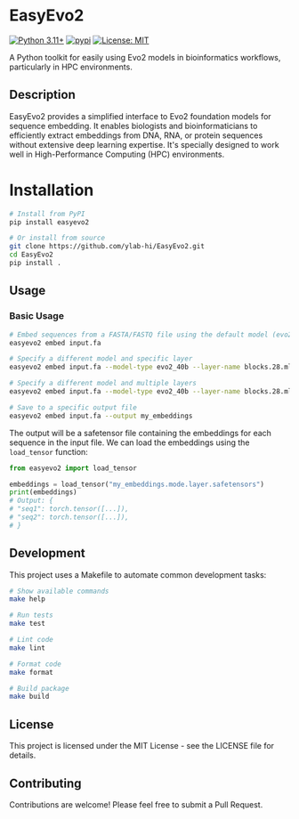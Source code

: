 # EasyEvo2

[![Python 3.11+](https://img.shields.io/badge/python-3.11+-blue.svg?style=for-the-badge)](https://www.python.org/downloads/release/python-3110/)
[![pypi](https://img.shields.io/pypi/v/easyevo2.svg?style=for-the-badge)](https://pypi.org/project/easyevo2)
[![License: MIT](https://img.shields.io/badge/License-MIT-yellow.svg?style=for-the-badge)](https://opensource.org/licenses/MIT)

A Python toolkit for easily using Evo2 models in bioinformatics workflows, particularly in HPC environments.

## Description

EasyEvo2 provides a simplified interface to Evo2 foundation models for sequence embedding.
It enables biologists and bioinformaticians to efficiently extract embeddings from DNA, RNA, or protein sequences without extensive deep learning expertise. It's specially designed to work well in High-Performance Computing (HPC) environments.

# Installation

```bash
# Install from PyPI
pip install easyevo2

# Or install from source
git clone https://github.com/ylab-hi/EasyEvo2.git
cd EasyEvo2
pip install .
```

## Usage

### Basic Usage

```bash
# Embed sequences from a FASTA/FASTQ file using the default model (evo2_7b)
easyevo2 embed input.fa

# Specify a different model and specific layer
easyevo2 embed input.fa --model-type evo2_40b --layer-name blocks.28.mlp.l3

# Specify a different model and multiple layers
easyevo2 embed input.fa --model-type evo2_40b --layer-name blocks.28.mlp.l3 blocks.28.mlp.l2

# Save to a specific output file
easyevo2 embed input.fa --output my_embeddings
```

The output will be a safetensor file containing the embeddings for each sequence in the input file.
We can load the embeddings using the `load_tensor` function:

```python
from easyevo2 import load_tensor

embeddings = load_tensor("my_embeddings.mode.layer.safetensors")
print(embeddings)
# Output: {
# "seq1": torch.tensor([...]),
# "seq2": torch.tensor([...]),
# }
```

## Development

This project uses a Makefile to automate common development tasks:

```bash
# Show available commands
make help

# Run tests
make test

# Lint code
make lint

# Format code
make format

# Build package
make build
```

## License

This project is licensed under the MIT License - see the LICENSE file for details.

## Contributing

Contributions are welcome! Please feel free to submit a Pull Request.
